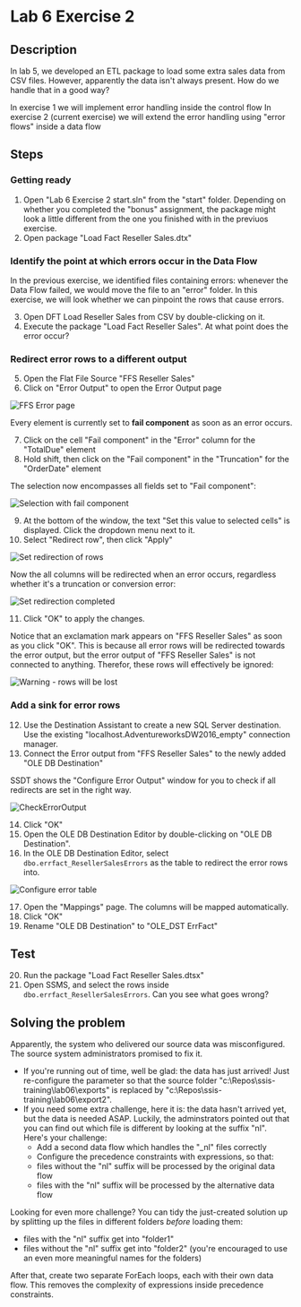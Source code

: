 # Lab 6 Exercise 2

## Description

In lab 5, we developed an ETL package to load some extra sales data from CSV files.
However, apparently the data isn't always present. How do we handle that in a good way?

In exercise 1 we will implement error handling inside the control flow
In exercise 2 (current exercise) we will extend the error handling using "error flows" inside a data flow

## Steps

### Getting ready

1. Open "Lab 6 Exercise 2 start.sln" from the "start" folder. Depending on whether you completed the "bonus" assignment, the package might look a little different from the one you finished with in the previuos exercise.
2. Open package "Load Fact Reseller Sales.dtx"

### Identify the point at which errors occur in the Data Flow

In the previous exercise, we identified files containing errors: whenever the Data Flow failed, we would move the file to an "error" folder.
In this exercise, we will look whether we can pinpoint the rows that cause errors.

3. Open DFT Load Reseller Sales from CSV by double-clicking on it.
4. Execute the package "Load Fact Reseller Sales". At what point does the error occur?

### Redirect error rows to a different output

5. Open the Flat File Source "FFS Reseller Sales"
6. Click on "Error Output" to open the Error Output page

![FFS Error page](img/01_FlatFileErrors.png)

Every element is currently set to **fail component** as soon as an error occurs.

7. Click on the cell "Fail component" in the "Error" column for the "TotalDue" element
8. Hold shift, then click on the "Fail component" in the "Truncation" for the "OrderDate" element

The selection now encompasses all fields set to "Fail component":

![Selection with fail component](img/02_failcomponents.png)

9. At the bottom of the window, the text "Set this value to selected cells" is displayed. Click the dropdown menu next to it.
10. Select "Redirect row", then click "Apply"

![Set redirection of rows](img/03_setredirectrow.png)

Now the all columns will be redirected when an error occurs, regardless whether it's a truncation or conversion error:

![Set redirection completed](img/04_redirectset.png)

11. Click "OK" to apply the changes.

Notice that an exclamation mark appears on "FFS Reseller Sales" as soon as you click "OK". This is because all error rows will be redirected towards the error output, but the error output of "FFS Reseller Sales" is not connected to anything. Therefor, these rows will effectively be ignored:

![Warning - rows will be lost](img/05_warning_rowslost.png)

### Add a sink for error rows

12. Use the Destination Assistant to create a new SQL Server destination. Use the existing "localhost.AdventureworksDW2016_empty" connection manager.
13. Connect the Error output from "FFS Reseller Sales" to the newly added "OLE DB Destination"

SSDT shows the "Configure Error Output" window for you to check if all redirects are set in the right way.

![CheckErrorOutput](img/06_configurerroroutput.png)

14. Click "OK"
15. Open the OLE DB Destination Editor by double-clicking on "OLE DB Destination".
16. In the OLE DB Destination Editor, select `dbo.errfact_ResellerSalesErrors` as the table to redirect the error rows into.

![Configure error table](img/07_configureerrortable.png)

17. Open the "Mappings" page. The columns will be mapped automatically.
18. Click "OK"
19. Rename "OLE DB Destination" to "OLE_DST ErrFact"

## Test

20. Run the package "Load Fact Reseller Sales.dtsx"
21. Open SSMS, and select the rows inside `dbo.errfact_ResellerSalesErrors`. Can you see what goes wrong?

## Solving the problem

Apparently, the system who delivered our source data was misconfigured. The source system administrators promised to fix it.

* If you're running out of time, well be glad: the data has just arrived! Just re-configure the parameter so that the source folder "c:\Repos\ssis-training\lab06\exports" is replaced by "c:\Repos\ssis-training\lab06\export2".
* If you need some extra challenge, here it is: the data hasn't arrived yet, but the data is needed ASAP. Luckily, the adminstrators pointed out that you can find out which file is different by looking at the suffix "nl". Here's your challenge:
  * Add a second data flow which handles the "_nl" files correctly
  * Configure the precedence constraints with expressions, so that:
  * files without the "nl" suffix will be processed by the original data flow
  * files with the "nl" suffix will be processed by the alternative data flow

Looking for even more challenge? You can tidy the just-created solution up by splitting up the files in different folders *before* loading them:

* files with the "nl" suffix get into "folder1"
* files without the "nl"  suffix get into "folder2" (you're encouraged to use an even more meaningful names for the folders)
  
After that, create two separate ForEach loops, each with their own data flow.
This removes the complexity of expressions inside precedence constraints.
 